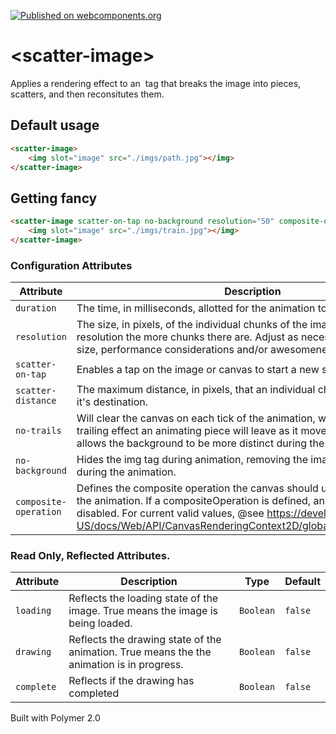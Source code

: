 [![Published on webcomponents.org](https://img.shields.io/badge/webcomponents.org-published-blue.svg?style=flat-square)](https://www.webcomponents.org/element/gthmb/scatter-image)

# \<scatter-image\>

Applies a rendering effect to an <img> tag that breaks the image into pieces, scatters, and then reconsitutes them.

## Default usage
<!--
```
<template>
    <scatter-image>
        <img slot="image" src="./imgs/path.jpg"></img>
    </scatter-image>
</template>
```
-->
```html
<scatter-image>
    <img slot="image" src="./imgs/path.jpg"></img>
</scatter-image>
```

## Getting fancy
<!--
```
<template>
    <scatter-image scatter-on-tap no-background resolution="50" composite-operation="screen">
        <img slot="image" src="./imgs/train.jpg"></img>
    </scatter-image>
</template>
```
-->
```html
<scatter-image scatter-on-tap no-background resolution="50" composite-operation="screen">
    <img slot="image" src="./imgs/train.jpg"></img>
</scatter-image>
```

### Configuration Attributes
| Attribute | Description | Type | Default | 
| --------- | ----------- | ---- | ------- | 
| `duration` | The time, in milliseconds, allotted for the animation to complete. | `Number` | `1000` |
| `resolution` | The size, in pixels, of the individual chunks of the image. The smaller the resolution the more chunks there are. Adjust as necessary based on image size, performance considerations and/or awesomeness | `Number` | `10` |
| `scatter-on-tap` | Enables a tap on the image or canvas to start a new scatter effect. | `Boolean` | `false` |
| `scatter-distance` | The maximum distance, in pixels, that an individual chunk will start from it's destination. | `Number` | `150` |
| `no-trails` | Will clear the canvas on each tick of the animation, which removes the the trailing effect an animating piece will leave as it moves. This generally allows the background to be more distinct during the animation. | `Boolean` | `false` |
| `no-background` | Hides the img tag during animation, removing the image as a background during the animation. | `Boolean` | `false` |
| `composite-operation` | Defines the composite operation the canvas should use to while rendering the animation. If a compositeOperation is defined, animation trails are disabled. For current valid values, @see https://developer.mozilla.org/en-US/docs/Web/API/CanvasRenderingContext2D/globalCompositeOperation | `String` | `null` |

### Read Only, Reflected Attributes.
| Attribute | Description | Type | Default | 
| --------- | ----------- | ---- | ------- | 
| `loading` | Reflects the loading state of the image. True means the image is being loaded. | `Boolean` | `false` |
| `drawing` | Reflects the drawing state of the animation. True means the the animation is in progress. | `Boolean` | `false` |
| `complete` | Reflects if the drawing has completed | `Boolean` | `false` |

Built with Polymer 2.0